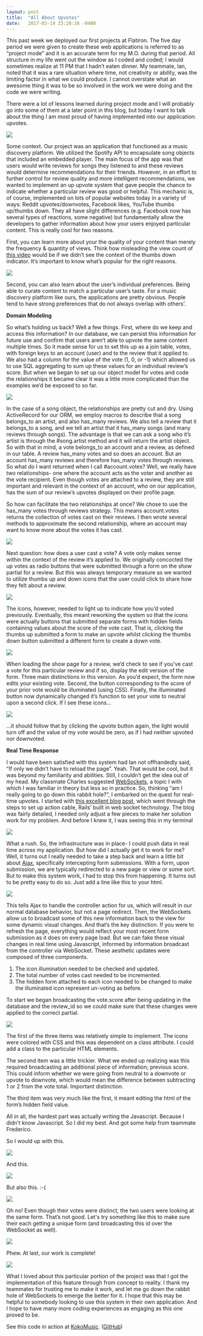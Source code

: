 ```yaml
---
layout: post
title:  "All About Upvotes"
date:   2017-03-19 23:28:16 -0400
---
```


This past week we deployed our first projects at Flatiron. The five day period we were given to create these web applications is referred to as “project mode” and it is an accurate term for my M.O. during that period. All structure in my life went out the window as I coded and coded; I would sometimes realize at 11 PM that I hadn’t eaten dinner. My teammate, Ian, noted that it was a rare situation where time, not creativity or ability, was the limiting factor in what we could produce. I cannot overstate what an awesome thing it was to be so involved in the work we were doing and the code we were writing.


There were a lot of lessons learned during project mode and I will probably go into some of them at a later point in this blog, but today I want to talk about the thing I am most proud of having implemented into our application: upvotes.

![](http://i1.kym-cdn.com/photos/images/original/000/675/823/6ab.gif)

Some context. Our project was an application that functioned as a music discovery platform. We utilized the Spotify API to encapsulate song objects that included an embedded player. The main focus of the app was that users would write reviews for songs they listened to and these reviews would determine recommendations for their friends. However, in an effort to further control for review quality and more intelligent recommendations, we wanted to implement an up upvote system that gave people the chance to indicate whether a particular review was good or helpful. This mechanic is, of course, implemented on lots of popular websites today in a variety of ways: Reddit upvotes/downvotes, Facebook likes, YouTube thumbs up/thumbs down. They all have slight differences (e.g. Facebook now has several types of reactions, some negative) but fundamentally allow the developers to gather information about how your users enjoyed particular content. This is really cool for two reasons. 


First, you can learn more about your the quality of your content than merely the frequency & quantity of views. Think how misleading the view count of [this video](https://www.youtube.com/watch?v=kfVsfOSbJY0) would be if we didn’t see the context of the thumbs down indicator. It’s important to know what’s popular for the right reasons. 

![](http://i.imgur.com/IyrCQJv.gif)

Second, you can also learn about the user’s individual preferences. Being able to curate content to match a particular user’s taste. For a music discovery platform like ours, the applications are pretty obvious. People tend to have strong preferences that do not always overlap with others’.

**Domain Modeling**

So what’s holding us back? Well a few things. First, where do we keep and access this information? In our database, we can persist this information for future use and confirm that users aren’t able to upvote the same content multiple times. So it made sense for us to set this up as a join table, votes, with foreign keys to an account (user) and to the review that it applied to. We also had a column for the value of the vote (1, 0, or -1) which allowed us to use SQL aggregating to sum up these values for an individual review’s score. But when we began to set up our object model for votes and code the relationships it became clear it was a little more complicated than the examples we’d be exposed to so far. 

![](https://i.imgur.com/WnAXZZu.png)

In the case of a song object, the relationships are pretty cut and dry. Using ActiveRecord for our ORM, we employ macros to describe that a song belongs_to an artist, and also has_many reviews. We also tell a review that it belongs_to a song, and we tell an artist that it has_many songs (and many reviews through songs). The advantage is that we can ask a song who it’s artist is through the #song.artist method and it will return the artist object. So with that in mind, a vote belongs_to an account and a review, as defined in our table. A review has_many votes and so does an account. But an account has_many reviews and therefore has_many votes through reviews. So what do I want returned when I call #account.votes? Well, we really have two relationships- one where the account acts as the voter and another as the vote recipient. Even though votes are attached to a review, they are still important and relevant in the context of an account, who on our application, has the sum of our review’s upvotes displayed on their profile page. 

So how can facilitate the two relationships at once? We chose to use the has_many votes through reviews strategy. This means account.votes returns the collection of votes cast on their reviews. I then wrote several methods to approximate the second relationship, where an account may want to know more about the votes it has cast. 

![](https://i.imgur.com/8hcY9Cu.png)

Next question: how does a user cast a vote? A vote only makes sense within the context of the review it’s applied to. We originally concocted the up votes as radio buttons that were submitted through a form on the show partial for a review. But this was always temporary measure as we wanted to utilize thumbs up and down icons that the user could click to share how they felt about a review.

![](https://i.imgur.com/FuFH2IR.png)

The icons, however, needed to light up to indicate how you’d voted previously. Eventually, this meant reworking the system so that the icons were actually buttons that submitted separate forms with hidden fields containing values about the score of the vote cast. That is, clicking the thumbs up submitted a form to make an upvote whilst clicking the thumbs down button submitted a different form to create a down vote. 

![](https://i.imgur.com/csqXVf8.png)

When loading the show page for a review, we’d check to see if you’ve cast a vote for this particular review and if so, display the edit version of the form. Three main distinctions in this version. As you’d expect, the form now edits your existing vote. Second, the button corresponding to the score of your prior vote would be illuminated (using CSS). Finally, the illuminated button now dynamically changed it’s function to set your vote to neutral upon a second click. If I see these icons…

![](https://i.imgur.com/2UtEQO8.png)

…it should follow that by clicking the upvote button again, the light would turn off and the value of my vote would be zero, as if I had neither upvoted nor downvoted. 

**Real Time Response**

I would have been satisfied with this system had Ian not offhandedly said, “If only we didn’t have to reload the page”. Yeah. That would be cool, but it was beyond my familiarity and abilities. Still, I couldn’t get the idea out of my head. My classmate Charles suggested [WebSockets](https://en.wikipedia.org/wiki/WebSocket), a topic I with which I was familiar in theory but less so in practice. So, thinking “am I really going to go down this rabbit hole?”, I embarked on the quest for real-time upvotes. I started with [this excellent blog post](https://blog.heroku.com/real_time_rails_implementing_WebSockets_in_rails_5_with_action_cable), which went through the steps to set up action cable, Rails’ built in web socket technology. The blog was fairly detailed, I needed only adjust a few pieces to make her solution work for my problem. And before I knew it, I was	 seeing this in my terminal

![](https://i.imgur.com/iDQH0WR.png)

What a rush. So, the infrastructure was in place- I could push data in real time across my application. But how did I actually get it to work for me? Well, it turns out I really needed to take a step back and learn a little bit about [Ajax](http://guides.rubyonrails.org/working_with_javascript_in_rails.html), specifically intercepting form submissions. With a form, upon submission, we are typically redirected to a new page or view or some sort. But to make this system work, I had to stop this from happening. It turns out to be pretty easy to do so. Just add a line like this to your html.

![](https://i.imgur.com/F1bCouX.png)

This tells Ajax to handle the controller action for us, which will result in our normal database behavior, but not a page redirect. Then, the WebSockets allow us to broadcast some of this new information back to the view for some dynamic visual changes. And that’s the key distinction. If you were to refresh the page, everything would reflect your most recent form submission as it does on every page load. But we can fake these visual changes in real time using Javascript, informed by information broadcast from the controller via WebSocket. These aesthetic updates were composed of three components. 

1. The icon illumination needed to be checked and updated.
2. The total number of votes cast needed to be incremented.
3. The hidden form attached to each icon needed to be changed to make the illuminated icon represent un-voting as before.

To start we began broadcasting the vote.score after being updating in the database and the review_id so we could make sure that these changes were applied to the correct partial.

![](https://i.imgur.com/m1Zjhkp.png)

The first of the three items was relatively simple to implement. The icons were colored with CSS and this was dependent on a class attribute. I could add a class to the particular HTML elements. 

The second item was a little trickier. What we ended up realizing was this required broadcasting an additional piece of information; previous score. This could inform whether we were going from neutral to a downvote or upvote to downvote, which would mean the difference between subtracting 1 or 2 from the vote total. Important distinction.

The third item was very much like the first, it meant editing the html of the form’s hidden field value.

All in all, the hardest part was actually writing the Javascript. Because I didn’t know Javascript. So I did my best. And got some help from teammate Frederico. 

So I would up with this.

![](https://i.imgur.com/GbpLuzR.png)

And this.

![](https://s15.postimg.org/d0b3l7fsr/ezgif_3_c9dbcaffaa.gif)

But also this. :-(

![](https://s13.postimg.org/9slqoh3on/ezgif_3_a25e597e78.gif)

Oh no! Even though their votes were distinct, the two users were looking at the same form. That’s not good. Let's try something like this to make sure their each getting a unique form (and broadcasting this id over the WebSocket as well).

![](https://i.imgur.com/uCUw2Uz.png)

Phew. At last, our work is complete!

![](https://s14.postimg.org/6ff8qekb5/ezgif_3_7794e948af.gif)

What I loved about this particular portion of the project was that I got the implementation of this feature through from concept to reality. I thank my teammates for trusting me to make it work, and let me go down the rabbit hole of WebSockets to emerge the better for it. I hope that this may be helpful to somebody looking to use this system in their own application. And I hope to have many more coding experiences as engaging as this one proved to be.

See this code in action at [KokoMusic](http://kokomusic.herokuapp.com). ([GitHub](https://github.com/depaolif/yelpify))

